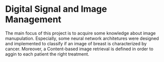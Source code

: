 # Digital Signal and Image Management


The main focus of this project is to acquire some knowledge about image manupulation. Especially, some neural network architetures were designed and implemented to classify if an image of breast is characterized by cancer. Moreover, a Content-based image retrieval is defined in order to aggin to each patient the right treatment.

